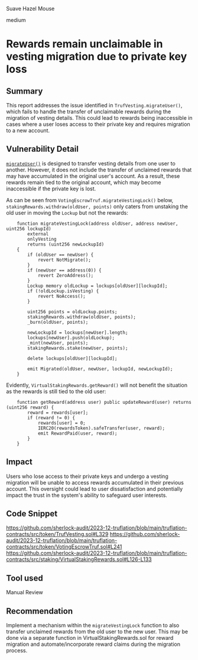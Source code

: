 Suave Hazel Mouse

medium

# Rewards remain unclaimable in vesting migration due to private key loss

## Summary
This report addresses the issue identified in `TrufVesting.migrateUser()`, which fails to handle the transfer of unclaimable rewards during the migration of vesting details. This could lead to rewards being inaccessible in cases where a user loses access to their private key and requires migration to a new account.

## Vulnerability Detail
[`migrateUser()`](https://github.com/sherlock-audit/2023-12-truflation/blob/main/truflation-contracts/src/token/TrufVesting.sol#L329) is designed to transfer vesting details from one user to another. However, it does not include the transfer of unclaimed rewards that may have accumulated in the original user's account. As a result, these rewards remain tied to the original account, which may become inaccessible if the private key is lost.

As can be seen from `VotingEscrowTruf.migrateVestingLock()` below, `stakingRewards.withdraw(oldUser, points)` only caters from unstaking the old user in moving the `Lockup` but not the rewards:

```solidity
    function migrateVestingLock(address oldUser, address newUser, uint256 lockupId)
        external
        onlyVesting
        returns (uint256 newLockupId)
    {
        if (oldUser == newUser) {
            revert NotMigrate();
        }
        if (newUser == address(0)) {
            revert ZeroAddress();
        }
        Lockup memory oldLockup = lockups[oldUser][lockupId];
        if (!oldLockup.isVesting) {
            revert NoAccess();
        }

        uint256 points = oldLockup.points;
        stakingRewards.withdraw(oldUser, points);
        _burn(oldUser, points);

        newLockupId = lockups[newUser].length;
        lockups[newUser].push(oldLockup);
        _mint(newUser, points);
        stakingRewards.stake(newUser, points);

        delete lockups[oldUser][lockupId];

        emit Migrated(oldUser, newUser, lockupId, newLockupId);
    }
```
Evidently, `VirtualStakingRewards.getReward()` will not benefit the situation as the rewards is still tied to the old user:

```solidity
    function getReward(address user) public updateReward(user) returns (uint256 reward) {
        reward = rewards[user];
        if (reward != 0) {
            rewards[user] = 0;
            IERC20(rewardsToken).safeTransfer(user, reward);
            emit RewardPaid(user, reward);
        }
    }
```
## Impact
Users who lose access to their private keys and undergo a vesting migration will be unable to access rewards accumulated in their previous account. This oversight could lead to user dissatisfaction and potentially impact the trust in the system's ability to safeguard user interests.

## Code Snippet
https://github.com/sherlock-audit/2023-12-truflation/blob/main/truflation-contracts/src/token/TrufVesting.sol#L329
https://github.com/sherlock-audit/2023-12-truflation/blob/main/truflation-contracts/src/token/VotingEscrowTruf.sol#L241
https://github.com/sherlock-audit/2023-12-truflation/blob/main/truflation-contracts/src/staking/VirtualStakingRewards.sol#L126-L133

## Tool used

Manual Review

## Recommendation
Implement a mechanism within the `migrateVestingLock` function to also transfer unclaimed rewards from the old user to the new user. This may be done via a separate function in VirtualStakingRewards.sol for reward migration and automate/incorporate reward claims during the migration process.
